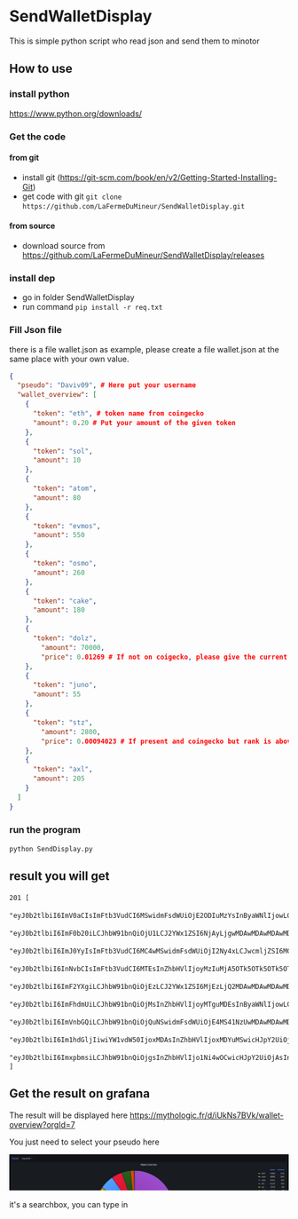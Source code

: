 # SendWalletDisplay
This is simple python script who read json and send them to minotor

## How to use

### install python 

https://www.python.org/downloads/

### Get the code

#### from git

- install git (https://git-scm.com/book/en/v2/Getting-Started-Installing-Git)
- get code with git `git clone https://github.com/LaFermeDuMineur/SendWalletDisplay.git`

#### from source

- download source from https://github.com/LaFermeDuMineur/SendWalletDisplay/releases

### install dep

- go in folder SendWalletDisplay
- run command `pip install -r req.txt`

### Fill Json file

there is a file wallet.json as example, please create a file wallet.json at the same place with your own value.

````json
{
  "pseudo": "Daviv09", # Here put your username
  "wallet_overview": [
    {
      "token": "eth", # token name from coingecko
      "amount": 0.20 # Put your amount of the given token
    },
    {
      "token": "sol",
      "amount": 10
    },
    {
      "token": "atom",
      "amount": 80
    },
    {
      "token": "evmos",
      "amount": 550
    },
    {
      "token": "osmo",
      "amount": 260
    },
    {
      "token": "cake",
      "amount": 180
    },
    {
      "token": "dolz",
        "amount": 70000,
        "price": 0.01269 # If not on coigecko, please give the current price
    },
    {
      "token": "juno",
      "amount": 55
    },
    {
      "token": "stz",
        "amount": 2800,
        "price": 0.00094023 # If present and coingecko but rank is above 300, please give price too
    },
    {
      "token": "axl",
      "amount": 205
    }
  ]
}


````


### run the program

```shell
python SendDisplay.py
```


## result you will get

````shell
201 [
    "eyJ0b2tlbiI6ImV0aCIsImFtb3VudCI6MSwidmFsdWUiOjE2ODIuMzYsInByaWNlIjowLCJwc2V1ZG8iOiJUaGVMdWMiLCJAdGltZXN0YW1wIjoiMjAyMy0wMy0yMlQxNzo1MzowNSswMTowMCJ9",
    "eyJ0b2tlbiI6ImF0b20iLCJhbW91bnQiOjU1LCJ2YWx1ZSI6NjAyLjgwMDAwMDAwMDAwMDEsInByaWNlIjowLCJwc2V1ZG8iOiJUaGVMdWMiLCJAdGltZXN0YW1wIjoiMjAyMy0wMy0yMlQxNzo1MzowNSswMTowMCJ9",
    "eyJ0b2tlbiI6ImJ0YyIsImFtb3VudCI6MC4wMSwidmFsdWUiOjI2Ny4xLCJwcmljZSI6MCwicHNldWRvIjoiVGhlTHVjIiwiQHRpbWVzdGFtcCI6IjIwMjMtMDMtMjJUMTc6NTM6MDUrMDE6MDAifQ==",
    "eyJ0b2tlbiI6InNvbCIsImFtb3VudCI6MTEsInZhbHVlIjoyMzIuMjA5OTk5OTk5OTk5OTgsInByaWNlIjowLCJwc2V1ZG8iOiJUaGVMdWMiLCJAdGltZXN0YW1wIjoiMjAyMy0wMy0yMlQxNzo1MzowNSswMTowMCJ9",
    "eyJ0b2tlbiI6ImF2YXgiLCJhbW91bnQiOjEzLCJ2YWx1ZSI6MjEzLjQ2MDAwMDAwMDAwMDA0LCJwcmljZSI6MCwicHNldWRvIjoiVGhlTHVjIiwiQHRpbWVzdGFtcCI6IjIwMjMtMDMtMjJUMTc6NTM6MDUrMDE6MDAifQ==",
    "eyJ0b2tlbiI6ImFhdmUiLCJhbW91bnQiOjMsInZhbHVlIjoyMTguMDEsInByaWNlIjowLCJwc2V1ZG8iOiJUaGVMdWMiLCJAdGltZXN0YW1wIjoiMjAyMy0wMy0yMlQxNzo1MzowNSswMTowMCJ9",
    "eyJ0b2tlbiI6ImVnbGQiLCJhbW91bnQiOjQuNSwidmFsdWUiOjE4MS41NzUwMDAwMDAwMDAwMiwicHJpY2UiOjAsInBzZXVkbyI6IlRoZUx1YyIsIkB0aW1lc3RhbXAiOiIyMDIzLTAzLTIyVDE3OjUzOjA1KzAxOjAwIn0=",
    "eyJ0b2tlbiI6Im1hdGljIiwiYW1vdW50IjoxMDAsInZhbHVlIjoxMDYuMSwicHJpY2UiOjAsInBzZXVkbyI6IlRoZUx1YyIsIkB0aW1lc3RhbXAiOiIyMDIzLTAzLTIyVDE3OjUzOjA1KzAxOjAwIn0=",
    "eyJ0b2tlbiI6ImxpbmsiLCJhbW91bnQiOjgsInZhbHVlIjo1Ni4wOCwicHJpY2UiOjAsInBzZXVkbyI6IlRoZUx1YyIsIkB0aW1lc3RhbXAiOiIyMDIzLTAzLTIyVDE3OjUzOjA1KzAxOjAwIn0="
]
````
## Get the result on grafana

The result will be displayed here https://mythologic.fr/d/iUkNs7BVk/wallet-overview?orgId=7

You just need to select your pseudo here

![img.png](img.png)

it's a searchbox, you can type in
